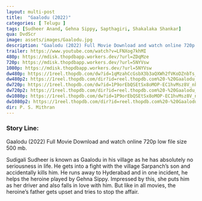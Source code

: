 ```yaml
---
layout: multi-post
title:  "Gaalodu (2022)"
categories: [ Telugu ]
tags: [Sudheer Anand, Gehna Sippy, Sapthagiri, Shakalaka Shankar]
qua: DvdScr
image: assets/images/Gaalodu.jpg
description: "Gaalodu (2022) Full Movie Download and watch online 720p low file size 500 mb."
trailer: https://www.youtube.com/watch?v=LFNXog7khMI
480p: https://mdisk.thopdbapp.workers.dev/?url=ZDqMze
720p: https://mdisk.thopdbapp.workers.dev/?url=5NYVsw
1080p: https://mdisk.thopdbapp.workers.dev/?url=5NYVsw
dw480p: https://1reel.thopdb.com/dw?id=1qMzahCcGsbX3b3aQXWh2fVKoDZnbTs_D
dw480p2: https://1reel.thopdb.com/dir?id=reel.thopdb.com%20-%20Gaalodu_(2022)_Telugu_DVDScr_x264_AAC_-_400MB.mkv
dw720p: https://1reel.thopdb.com/dw?id=1P9orEbQSEtSx8oMOP-EC1hvMsz8V_nke
dw720p2: https://1reel.thopdb.com/dir?id=reel.thopdb.com%20-%20Gaalodu_(2022)_Telugu_Proper_HQ_PreDVD_-_720p%C2%A0-_x264_-_HQ_Clean_Aud_-_850MB.mkv
dw1080p: https://1reel.thopdb.com/dw?id=1P9orEbQSEtSx8oMOP-EC1hvMsz8V_nke
dw1080p2: https://1reel.thopdb.com/dir?id=reel.thopdb.com%20-%20Gaalodu_(2022)_Telugu_Proper_HQ_PreDVD_-_720p%C2%A0-_x264_-_HQ_Clean_Aud_-_850MB.mkv
dir: P. S. Mithran
---
```


### Story Line:
Gaalodu (2022) Full Movie Download and watch online 720p low file size 500 mb.

Sudigali Sudheer is known as Gaalodu in his village as he has absolutely no seriousness in life. He gets into a fight with the village Sarpanch’s son and accidentally kills him. He runs away to Hyderabad and in one incident, he helps the heroine played by Gehna Sippy. Impressed by this, she puts him as her driver and also falls in love with him. But like in all movies, the heroine’s father gets upset and tries to stop the affair.